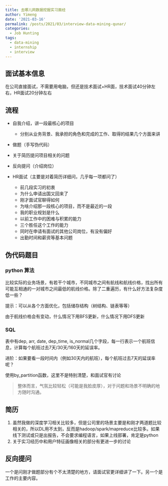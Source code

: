 ```yaml
---
title: 去哪儿网数据挖掘实习面经
author: Yimeng
date: '2021-03-16'
permalink: /posts/2021/03/interview-data-mining-qunar/
categories:
  - Job Hunting
tags:
  - data-mining
  - internship
  - interview
---
```


## 面试基本信息

在公司直接面试，不需要用电脑，但还是技术面试+HR面，技术面试40分钟左右，HR面试20分钟左右

## 流程

- 自我介绍，讲一段最核心的项目
  - 分别从业务背景、我承担的角色和完成的工作、取得的结果几个方面来讲
- 做题（手写伪代码）
- 关于简历提问项目相关的问题
- 反向提问（介绍岗位）

- HR面试（主要是对着简历详细问，几乎每一项都问了）
  - 前几段实习的初衷
  - 为什么申请出国又回来了
  - 刚才面试官聊得如何
  - 为啥介绍那一段核心的项目，而不是最近的一段
  - 我的职业规划是什么
  - 以前工作中的困难与积累的能力
  - 三个胜任这个工作的能力
  - 同时在申请有面试的其他公司岗位，有没有偏好
  - 出勤时间和薪资等基本问题

## 伪代码题目

### python 算法

比较实际的业务场景，有若干个城市，不同城市之间有航线和航线价格，找出所有可能互相通的一对城市之间最低的航线价格。除了二重遍历，有什么好方法复杂度低一些？

提示：可以从各个方面优化，包括储存结构（树结构、链表等等）

由于航线价格会有变动，什么情况下用BFS更新，什么情况下用DFS更新

### SQL

表中有dep, arr, date, dep_time, is_normal几个字段，每一行表示一个航班信息，计算每个航班过去7天/30天/160天的延误率。

进阶：如果要看一段时间内（例如30天内的航班），每个航班过去7天的延误率呢？

使用by_partition函数，这里不是特别清楚，和面试官有讨论

> 整体而言，气氛比较轻松（可能是我脸皮厚），对于问题和场景不明确的地方随时沟通。

## 简历

1. 虽然我做的深度学习相关比较多，但是公司里的场景主要是和刚才两道题比较相关的，所以DL用不太到，反而是hadoop/spark/mapreduce比较多。如果线下测试或只是出报告，不会要求编程语言，如果上线部署，肯定是python
2. 关于实习经历中和用户特征画像相关的部分有更进一步的讨论

## 反向提问

一个是问刚才做题部分有个不太清楚的地方，请面试官更详细讲了一下。另一个是工作的主要内容。

